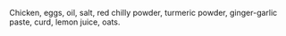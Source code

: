 Chicken, eggs, oil, salt, red chilly powder, turmeric powder, ginger-garlic paste, curd, lemon juice, oats.